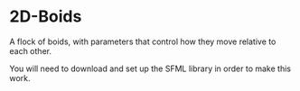 # 2D-Boids
A flock of boids, with parameters that control how they move relative to each other.

You will need to download and set up the SFML library in order to make this work.
